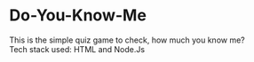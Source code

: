 # Do-You-Know-Me
This is the simple quiz game to check, how much you know me? <br>
Tech stack used:
HTML and Node.Js
